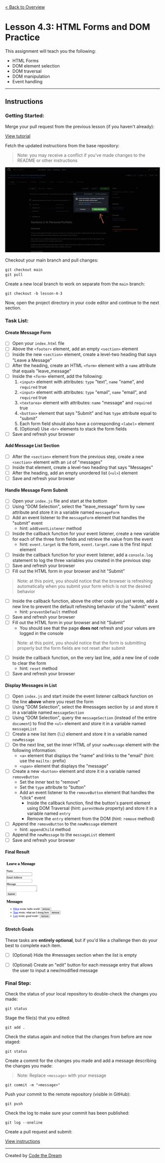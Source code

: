 [< Back to Overview](../../README.md)

# Lesson 4.3: HTML Forms and DOM Practice

This assignment will teach you the following:

- HTML Forms
- DOM element selection
- DOM traversal
- DOM manipulation
- Event handling

---

## Instructions

### Getting Started:

Merge your pull request from the previous lesson (if you haven't already):

[View tutorial](../common/how-to-merge.md)

Fetch the updated instructions from the base repository:

> Note: you may receive a conflict if you've made changes to the README or other instructions

![Fetch Upstream: Step 1](../assets/fetch-upstream/step-1.jpg)

Checkout your main branch and pull changes:

    git checkout main
    git pull

Create a new local branch to work on separate from the `main` branch:

    git checkout -b lesson-4-3

Now, open the project directory in your code editor and continue to the next section.

### Task List:

#### Create Message Form

- [ ] Open your `index.html` file
- [ ] Above the `<footer>` element, add an empty `<section>` element
- [ ] Inside the new `<section>` element, create a level-two heading that says "Leave a Message"
- [ ] After the heading, create an HTML `<form>` element with a `name` attribute that equals "leave_message"
- [ ] Inside the `<form>` element, add the following:
  1. `<input>` element with attributes: `type` "text", `name` "name", and `required` true
  2. `<input>` element with attributes: `type` "email", `name` "email", and `required` true
  3. `<textarea>` element with attributes: `name` "message" and `required` true
  4. `<button>` element that says "Submit" and has `type` attribute equal to "submit"
  5. Each form field should also have a corresponding `<label>` element
  6. (Optional) Use `<br>` elements to stack the form fields
- [ ] Save and refresh your browser

#### Add Message List Section

- [ ] After the `<section>` element from the previous step, create a new `<section>` element with an `id` of "messages"
- [ ] Inside that element, create a level-two heading that says "Messages"
- [ ] After the heading, add an empty unordered list (`<ul>`) element
- [ ] Save and refresh your browser

#### Handle Message Form Submit

- [ ] Open your `index.js` file and start at the bottom
- [ ] Using "DOM Selection", select the "leave_message" form by `name` attribute and store it in a variable named `messageForm`
- [ ] Add an event listener to the `messageForm` element that handles the "submit" event
  - hint: `addEventListener` method
- [ ] Inside the callback function for your event listener, create a new variable for each of the three form fields and retrieve the value from the event
  - hint: `event.target` is the form, `event.target.name` is the first input element
- [ ] Inside the callback function for your event listener, add a `console.log` statement to log the three variables you created in the previous step
- [ ] Save and refresh your browser
- [ ] Fill out the HTML form in your browser and hit "Submit"

> Note: at this point, you should notice that the browser is refreshing automatically when you submit your form which is not the desired behavior

- [ ] Inside the callback function, above the other code you just wrote, add a new line to prevent the default refreshing behavior of the "submit" event
  - hint: `preventDefault` method
- [ ] Save and refresh your browser
- [ ] Fill out the HTML form in your browser and hit "Submit"
  - You should see that the page **does not** refresh and your values are logged in the console

> Note: at this point, you should notice that the form is submitting properly but the form fields are not reset after submit

- [ ] Inside the callback function, on the very last line, add a new line of code to clear the form
  - hint: `reset` method
- [ ] Save and refresh your browser

#### Display Messages in List

- [ ] Open `index.js` and start inside the event listener callback function on the line **above** where you reset the form
- [ ] Using "DOM Selection", select the #messages section by `id` and store it in a variable named `messageSection`
- [ ] Using "DOM Selection", query the `messageSection` (instead of the entire `document`) to find the `<ul>` element and store it in a variable named `messageList`
- [ ] Create a new list item (`li`) element and store it in a variable named `newMessage`
- [ ] On the next line, set the inner HTML of your `newMessage` element with the following information:
  - `<a>` element that displays the "name" and links to the "email" (hint: use the `mailto:` prefix)
  - `<span>` element that displays the "message"
- [ ] Create a new `<button>` element and store it in a variable named `removeButton`
  - Set the inner text to "remove"
  - Set the `type` attribute to "button"
  - Add an event listener to the `removeButton` element that handles the "click" event
    - Inside the callback function, find the button's parent element using DOM Traversal (hint: `parentNode` property) and store it in a variable named `entry`
    - Remove the `entry` element from the DOM (hint: `remove` method)
- [ ] Append the `removeButton` to the `newMessage` element
  - hint: `appendChild` method
- [ ] Append the `newMessage` to the `messageList` element
- [ ] Save and refresh your browser

#### Final Result

![Final Result for Lesson 4.3](../assets/section-4/lesson-4-3-result.png)

#### Stretch Goals

These tasks are **entirely optional**, but if you'd like a challenge then do your best to complete each item.

- [ ] (Optional) Hide the #messages section when the list is empty
- [ ] (Optional) Create an "edit" button for each message entry that allows the user to input a new/modified message


### Final Step:

Check the status of your local repository to double-check the changes you made:

    git status

Stage the file(s) that you edited:

    git add .

Check the status again and notice that the changes from before are now staged:

    git status

Create a commit for the changes you made and add a message describing the changes you made:

> Note: Replace `<message>` with your message

    git commit -m "<message>"

Push your commit to the remote repository (visible in GitHub):

    git push

Check the log to make sure your commit has been published:

    git log --oneline

Create a pull request and submit:

[View instructions](../common/how-to-pull-request.md)

---

Created by [Code the Dream](https://www.codethedream.org)
